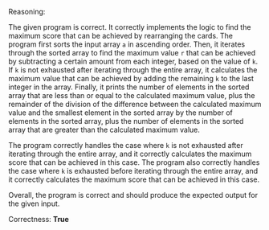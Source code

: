 Reasoning:

The given program is correct. It correctly implements the logic to find the maximum score that can be achieved by rearranging the cards. The program first sorts the input array `a` in ascending order. Then, it iterates through the sorted array to find the maximum value `r` that can be achieved by subtracting a certain amount from each integer, based on the value of `k`. If `k` is not exhausted after iterating through the entire array, it calculates the maximum value that can be achieved by adding the remaining `k` to the last integer in the array. Finally, it prints the number of elements in the sorted array that are less than or equal to the calculated maximum value, plus the remainder of the division of the difference between the calculated maximum value and the smallest element in the sorted array by the number of elements in the sorted array, plus the number of elements in the sorted array that are greater than the calculated maximum value.

The program correctly handles the case where `k` is not exhausted after iterating through the entire array, and it correctly calculates the maximum score that can be achieved in this case. The program also correctly handles the case where `k` is exhausted before iterating through the entire array, and it correctly calculates the maximum score that can be achieved in this case.

Overall, the program is correct and should produce the expected output for the given input.

Correctness: **True**